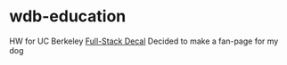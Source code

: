 # wdb-education
HW for UC Berkeley [Full-Stack Decal](https://fullstackdecal.com/) 
Decided to make a fan-page for my dog
